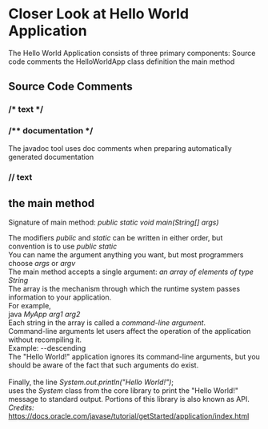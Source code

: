 # Closer Look at Hello World Application
The Hello World Application consists of three primary components:
        Source code comments
        the HelloWorldApp class definition
        the main method

## Source Code Comments
### /* text */

### /** documentation */
The javadoc tool uses doc comments when preparing automatically generated documentation

### // text

## the main method
Signature of main method: *public static void main(String[] args)*

The modifiers _public_ and _static_ can be written in either order, but convention is to use _public static_<br>
You can name the argument anything you want, but most programmers choose *args* or *argv*<br>
The main method accepts a single argument: _an array of elements of type String_<br>
The array is the mechanism through which the runtime system passes information to your application. <br>
For example,<br>
   java *MyApp arg1 arg2*<br>
Each string in the array is called a _command-line argument_.<br>
Command-line arguments let users affect the operation of the application without recompiling it.<br>
Example: --descending<br>
The "Hello World!" application ignores its command-line arguments, but you should be aware of the fact that such arguments do exist.<br><br>
Finally, the line _System.out.println("Hello World!")_;<br>
   uses the _System_ class from the core library to print the "Hello World!" message to standard output. Portions of this library is also known as API.
<br>
*Credits:* https://docs.oracle.com/javase/tutorial/getStarted/application/index.html
